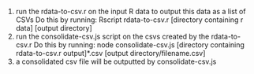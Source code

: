 1. run the rdata-to-csv.r on the input R data to output this data as a list of CSVs
  Do this by running: Rscript rdata-to-csv.r [directory containing r data] [output directory]
2. run the consolidate-csv.js script on the csvs created by the rdata-to-csv.r
  Do this by running: node consolidate-csv.js [directory containing rdata-to-csv.r output]\*.csv [output directory/filename.csv]
3. a consolidated csv file will be outputted by consolidate-csv.js

